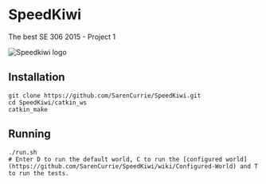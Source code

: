 # SpeedKiwi
The best SE 306 2015 - Project 1

![Speedkiwi logo](https://slack-files.com/files-tmb/T07SHFSC9-F07UAGSS0-65ae73cfb5/hipsterlogogenerator_1437460156998_360.png)

## Installation
```
git clone https://github.com/SarenCurrie/SpeedKiwi.git
cd SpeedKiwi/catkin_ws
catkin_make
```

## Running
```
./run.sh
# Enter D to run the default world, C to run the [configured world](https://github.com/SarenCurrie/SpeedKiwi/wiki/Configured-World) and T to run the tests.
```
